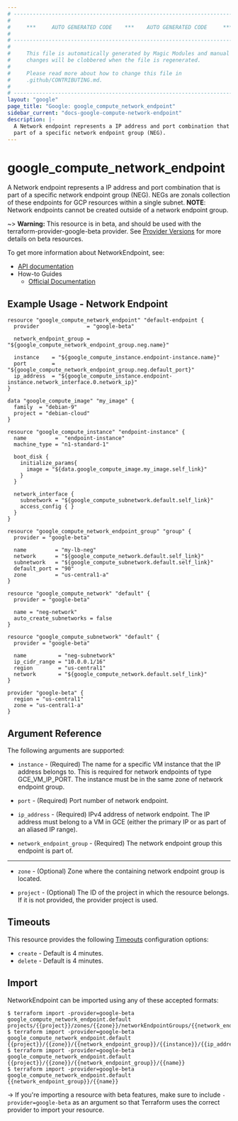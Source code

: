 ```yaml
---
# ----------------------------------------------------------------------------
#
#     ***     AUTO GENERATED CODE    ***    AUTO GENERATED CODE     ***
#
# ----------------------------------------------------------------------------
#
#     This file is automatically generated by Magic Modules and manual
#     changes will be clobbered when the file is regenerated.
#
#     Please read more about how to change this file in
#     .github/CONTRIBUTING.md.
#
# ----------------------------------------------------------------------------
layout: "google"
page_title: "Google: google_compute_network_endpoint"
sidebar_current: "docs-google-compute-network-endpoint"
description: |-
  A Network endpoint represents a IP address and port combination that is
  part of a specific network endpoint group (NEG).
---
```


# google\_compute\_network\_endpoint

A Network endpoint represents a IP address and port combination that is
part of a specific network endpoint group (NEG). NEGs are zonals
collection of these endpoints for GCP resources within a
single subnet. **NOTE**: Network endpoints cannot be created outside of a
network endpoint group.

~> **Warning:** This resource is in beta, and should be used with the terraform-provider-google-beta provider.
See [Provider Versions](https://terraform.io/docs/providers/google/provider_versions.html) for more details on beta resources.

To get more information about NetworkEndpoint, see:

* [API documentation](https://cloud.google.com/compute/docs/reference/rest/beta/networkEndpointGroups)
* How-to Guides
    * [Official Documentation](https://cloud.google.com/load-balancing/docs/negs/)

## Example Usage - Network Endpoint


```hcl
resource "google_compute_network_endpoint" "default-endpoint {
  provider               = "google-beta"

  network_endpoint_group = "${google_compute_network_endpoint_group.neg.name}"

  instance    = "${google_compute_instance.endpoint-instance.name}"
  port        = "${google_compute_network_endpoint_group.neg.default_port}"
  ip_address  = "${google_compute_instance.endpoint-instance.network_interface.0.network_ip}"
}

data "google_compute_image" "my_image" {
  family  = "debian-9"
  project = "debian-cloud"
}

resource "google_compute_instance" "endpoint-instance" {
  name         =  "endpoint-instance"
  machine_type = "n1-standard-1"

  boot_disk {
    initialize_params{
      image = "${data.google_compute_image.my_image.self_link}"
    }
  }

  network_interface {
    subnetwork = "${google_compute_subnetwork.default.self_link}"
    access_config { }
  }
}

resource "google_compute_network_endpoint_group" "group" {
  provider = "google-beta"

  name         = "my-lb-neg"
  network      = "${google_compute_network.default.self_link}"
  subnetwork   = "${google_compute_subnetwork.default.self_link}"
  default_port = "90"
  zone         = "us-central1-a"
}

resource "google_compute_network" "default" {
  provider = "google-beta"

  name = "neg-network"
  auto_create_subnetworks = false
}

resource "google_compute_subnetwork" "default" {
  provider = "google-beta"

  name          = "neg-subnetwork"
  ip_cidr_range = "10.0.0.1/16"
  region        = "us-central1"
  network       = "${google_compute_network.default.self_link}"
}

provider "google-beta" {
  region = "us-central1"
  zone = "us-central1-a"
}
```

## Argument Reference

The following arguments are supported:


* `instance` -
  (Required)
  The name for a specific VM instance that the IP address belongs to.
  This is required for network endpoints of type GCE_VM_IP_PORT.
  The instance must be in the same zone of network endpoint group.

* `port` -
  (Required)
  Port number of network endpoint.

* `ip_address` -
  (Required)
  IPv4 address of network endpoint. The IP address must belong
  to a VM in GCE (either the primary IP or as part of an aliased IP
  range).

* `network_endpoint_group` -
  (Required)
  The network endpoint group this endpoint is part of.


- - -


* `zone` -
  (Optional)
  Zone where the containing network endpoint group is located.

* `project` - (Optional) The ID of the project in which the resource belongs.
    If it is not provided, the provider project is used.



## Timeouts

This resource provides the following
[Timeouts](/docs/configuration/resources.html#timeouts) configuration options:

- `create` - Default is 4 minutes.
- `delete` - Default is 4 minutes.

## Import

NetworkEndpoint can be imported using any of these accepted formats:

```
$ terraform import -provider=google-beta google_compute_network_endpoint.default projects/{{project}}/zones/{{zone}}/networkEndpointGroups/{{network_endpoint_group}}/{{name}}
$ terraform import -provider=google-beta google_compute_network_endpoint.default {{project}}/{{zone}}/{{network_endpoint_group}}/{{instance}}/{{ip_address}}/{{port}}
$ terraform import -provider=google-beta google_compute_network_endpoint.default {{project}}/{{zone}}/{{network_endpoint_group}}/{{name}}
$ terraform import -provider=google-beta google_compute_network_endpoint.default {{network_endpoint_group}}/{{name}}
```

-> If you're importing a resource with beta features, make sure to include `-provider=google-beta`
as an argument so that Terraform uses the correct provider to import your resource.
